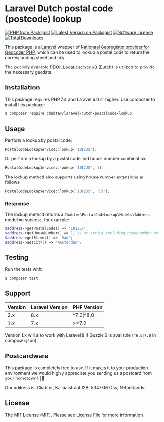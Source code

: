 # Laravel Dutch postal code (postcode) lookup
[![PHP from Packagist](https://img.shields.io/packagist/php-v/chabter/laravel-dutch-postalcode-lookup.svg)](https://packagist.org/packages/chabter/laravel-dutch-postalcode-lookup)
[![Latest Version on Packagist](https://img.shields.io/packagist/v/chabter/laravel-dutch-postalcode-lookup.svg)](https://packagist.org/packages/chabter/laravel-dutch-postalcode-lookup)
[![Software License](https://img.shields.io/packagist/l/chabter/laravel-dutch-postalcode-lookup.svg)](LICENSE.md)
[![Total Downloads](https://img.shields.io/packagist/dt/chabter/laravel-dutch-postalcode-lookup.svg)](https://packagist.org/packages/chabter/laravel-dutch-postalcode-lookup)

This package is a [Laravel](https://laravel.com) wrapper of [Nationaal Georegister provider for Geocoder PHP](https://github.com/swisnl/geocoder-php-nationaal-georegister-provider), which can be used to lookup a postal code to return the corresponding street and city. 

The publicly available [PDOK Locatieserver v3 (Dutch)](https://www.pdok.nl/diensten#PDOK%20Locatieserver) is utilized to provide the necessary geodata.

## Installation

This package requires PHP 7.4 and Laravel 6.0 or higher. Use composer to install this package:

```bash
$ composer require chabter/laravel-dutch-postalcode-lookup
```

## Usage
Perform a lookup by postal code:
```php
PostalCodeLookupService::lookup('1012JS');
```

Or perform a lookup by a postal code and house number combination:
```php
PostalCodeLookupService::lookup('1012JS', 1);
```

The lookup method also supports using house number extensions as follows:
```php
PostalCodeLookupService::lookup('1012JS', '5B');
```

### Response
The lookup method returns a `Chabter\PostalCodeLookup\Models\Address` model on success, for example:
```php
$address->getPostalCode() => '1012JS';
$address->getHouseNumber() => 1; // or string including housenumber extension
$address->getStreet() => 'Dam';
$address->getCity() => 'Amsterdam';
```

## Testing
Run the tests with:
```bash
$ composer test
```

## Support

| Version | Laravel Version | PHP Version |
|---- |----|----|
| 2.x | 8.x | ^7.3\|^8.0 |
| 1.x | 7.x | \>=7.2 |

Version 1.x will also work with Laravel 8 if Guzzle 6 is available (`^6.5|7.0` in composer.json).

## Postcardware

This package is completely free to use. If it makes it to your production environment we would highly appreciate you sending us a postcard from your hometown! 👏🏼

Our address is: Chabter, Kanaalstraat 12B, 5347KM Oss, Netherlands.

## License

The MIT License (MIT). Please see [License File](LICENSE.md) for more information.
